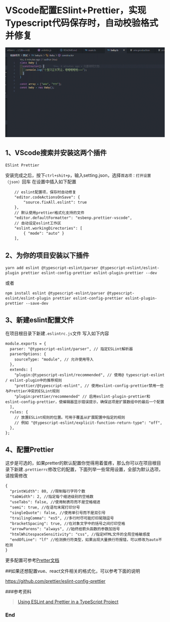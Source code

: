 # VScode配置ESlint+Prettier，实现Typescript代码保存时，自动校验格式并修复
![markdown](https://raw.githubusercontent.com/DCLangX/howToAutoFixTypescript/master/%E6%95%88%E6%9E%9C%E9%A2%84%E8%A7%88.gif "markdown")
## 1、VScode搜索并安装这两个插件
```
ESlint Prettier
```
安装完成之后，按下`ctrl+shit+p`，输入setting.json，选择`首选项：打开设置（json）`回车
在设置中插入如下配置
```
    // eslint配置项，保存时自动修复
    "editor.codeActionsOnSave": {
        "source.fixAll.eslint": true
    },
    // 默认使用prettier格式化支持的文件
    "editor.defaultFormatter": "esbenp.prettier-vscode",
    // 自动设定eslint工作区
    "eslint.workingDirectories": [
        { "mode": "auto" }
    ],
```

## 2、为你的项目安装以下插件
```
yarn add eslint @typescript-eslint/parser @typescript-eslint/eslint-plugin prettier eslint-config-prettier eslint-plugin-prettier --dev
```
或者
```
npm install eslint @typescript-eslint/parser @typescript-eslint/eslint-plugin prettier eslint-config-prettier eslint-plugin-prettier --save-dev
```
## 3、新建eslint配置文件
在项目根目录下新建`.eslintrc.js`文件
写入如下内容
```
module.exports = {
  parser: "@typescript-eslint/parser", // 指定ESLint解析器
  parserOptions: {
    sourceType: "module", // 允许使用导入
  },
  extends: [
    "plugin:@typescript-eslint/recommended", // 使用@ typescript-eslint / eslint-plugin中的推荐规则
    "prettier/@typescript-eslint", // 使用eslint-config-prettier禁用一些与Prettier冲突的ESLint规则
    "plugin:prettier/recommended" // 启用eslint-plugin-prettier和eslint-config-prettier，使编辑器显示错误提示，确保这项是扩展数组中的最后一个配置
  ],
  rules: {
    // 放置ESLint规则的位置。可用于覆盖从扩展配置中指定的规则
    // 例如 "@typescript-eslint/explicit-function-return-type": "off",
  },
};
```

## 4、配置Prettier
这步是可选的，如果pretter的默认配置你觉得用着蛋疼，那么你可以在项目根目录下新建`.prettierrc`修改它的配置，下面列举一些常用设置，全部为默认选项，请按需修改
```
{
  "printWidth": 80, //限制每行字符个数
  "tabWidth": 2, //指定每个缩进级别的空格数
  "useTabs": false, //使用制表符而不是空格缩进
  "semi": true, //在语句末尾打印分号
  "singleQuote": false, //使用单引号而不是双引号
  "trailingComma": "es5", //多行时尽可能打印尾随逗号
  "bracketSpacing": true, //在对象文字中的括号之间打印空格
  "arrowParens": "always", //始终给箭头函数的参数加括号
  "htmlWhitespaceSensitivity": "css", //指定HTML文件的全局空格敏感度
  "endOfLine": "lf" //检测换行符类型，如果出现大量换行符报错，可以修改为auto不检测
}
```
更多配置可参考[Pretter文档](https://prettier.io/docs/en/options.html)

##如果还想配置vue、react文件相关的格式化，可以参考下面的说明

<https://github.com/prettier/eslint-config-prettier>


###参考资料
> [Using ESLint and Prettier in a TypeScript Project](https://www.robertcooper.me/using-eslint-and-prettier-in-a-typescript-project)

### End
